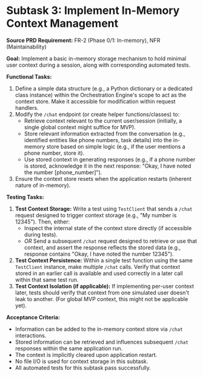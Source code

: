 # Subtask 3: Implement In-Memory Context Management

**Source PRD Requirement:** FR-2 (Phase 0/1: In-memory), NFR (Maintainability)

**Goal:** Implement a basic in-memory storage mechanism to hold minimal user context during a session, along with corresponding automated tests.

**Functional Tasks:**
1.  Define a simple data structure (e.g., a Python dictionary or a dedicated class instance) within the Orchestration Engine's scope to act as the context store. Make it accessible for modification within request handlers.
2.  Modify the `/chat` endpoint (or create helper functions/classes) to:
    *   Retrieve context relevant to the current user/session (initially, a single global context might suffice for MVP).
    *   Store relevant information extracted from the conversation (e.g., identified entities like phone numbers, task details) into the in-memory store based on simple logic (e.g., if the user mentions a phone number, store it).
    *   Use stored context in generating responses (e.g., if a phone number is stored, acknowledge it in the next response: "Okay, I have noted the number [phone_number]").
3.  Ensure the context store resets when the application restarts (inherent nature of in-memory).

**Testing Tasks:**
1.  **Test Context Storage:** Write a test using `TestClient` that sends a `/chat` request designed to trigger context storage (e.g., "My number is 12345"). Then, either:
    *   Inspect the internal state of the context store directly (if accessible during tests).
    *   *OR* Send a subsequent `/chat` request designed to retrieve or use that context, and assert the response reflects the stored data (e.g., response contains "Okay, I have noted the number 12345").
2.  **Test Context Persistence:** Within a single test function using the same `TestClient` instance, make multiple `/chat` calls. Verify that context stored in an earlier call is available and used correctly in a later call within that same test run.
3.  **Test Context Isolation (if applicable):** If implementing per-user context later, tests should verify that context from one simulated user doesn't leak to another. (For global MVP context, this might not be applicable yet).

**Acceptance Criteria:**
*   Information can be added to the in-memory context store via `/chat` interactions.
*   Stored information can be retrieved and influences subsequent `/chat` responses within the same application run.
*   The context is implicitly cleared upon application restart.
*   No file I/O is used for context storage in this subtask.
*   All automated tests for this subtask pass successfully.